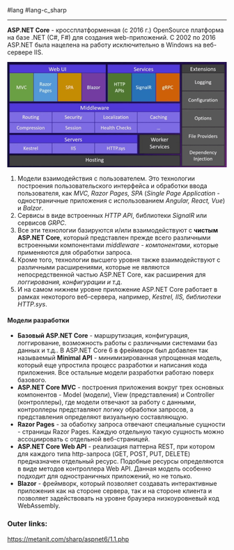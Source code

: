 #lang #lang-c_sharp 

---
**ASP.NET Core** - кроссплатформенная (с 2016 г.) OpenSource платформа на базе .NET (C#, F#) для создания web-приложений. 
C 2002 по 2016 ASP.NET была нацелена на работу исключительно в Windows на веб-сервере IIS.

![|500](heap/_files/Pasted%20image%2020241117072347.png)

1. Модели взаимодействия с пользователем. Это технологии построения пользовательского интерфейса и обработки ввода пользователя, как *MVC, Razor Pages, SPA* (*Single Page Application* - одностраничные приложения с использованием *Angular, React, Vue*) и *Balzor*. 
2. Сервисы в виде встроенных *HTTP API*, библиотеки *SignalR* или сервисов *GRPC*.
3. Все эти технологии базируются и/или взаимодействуют с **чистым ASP.NET Core**, который представлен прежде всего различными встроенными компонентами *middleware - компонентами*, которые применяются для обработки запроса. 
4. Кроме того, технологии высшего уровня также взаимодействуют с различными расширениями, которые не являются непосредственной частью ASP.NET Core, как расширения для *логгирования, конфигурации и т.д*.
5. И на самом нижнем уровне приложение ASP.NET Core работает в рамках некоторого веб-сервера, например, *Kestrel, IIS, библиотеки HTTP.sys*.

#### Модели разработки

- **Базовый ASP.NET Core** - маршрутизация, конфигурация, логгирование, возможность работы с различными системами баз данных и т.д.. В ASP.NET Core 6 в фреймворк был добавлен так называемый **Minimal API** - минимизированная упрощенная модель, который еще упростила процесс разработки и написания кода приложения. Все остальные модели разработки работаю поверх базового.
- **ASP.NET Core MVC** - построения приложения вокруг трех основных компонентов - Model (модели), View (представления) и Controller (контроллеры), где модели отвечают за работу с данными, контроллеры представляют логику обработки запросов, а представления определяют визуальную составляющую.
- **Razor Pages** - за обаботку запроса отвечают специальные сущности - страницы Razor Pages. Каждую отдельную такую сущность можно ассоциировать с отдельной веб-страницей.
- **ASP.NET Core Web API** - реализация паттерна REST, при котором для каждого типа http-запроса (GET, POST, PUT, DELETE) предназначен отдельный ресурс. Подобные ресурсы определяются в виде методов контроллера Web API. Данная модель особенно подходит для одностраничных приложений, но не только.
- **Blazor** - фреймворк, который позволяет создавать интерактивные приложения как на стороне сервера, так и на стороне клиента и позволяет задействовать на уровне браузера низкоуровневый код WebAssembly.

### Outer links:
https://metanit.com/sharp/aspnet6/1.1.php